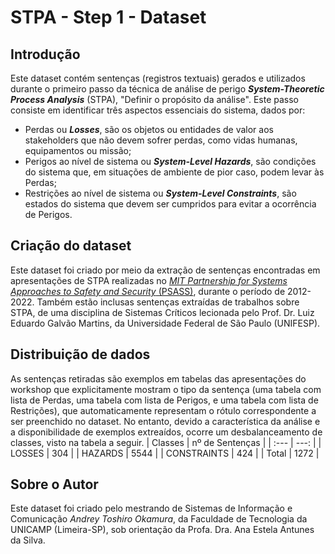# STPA - Step 1 - Dataset

## Introdução
Este dataset contém sentenças (registros textuais) gerados e utilizados durante o primeiro passo da técnica de análise de perigo ***System-Theoretic Process Analysis*** (STPA), "Definir o propósito da análise".
Este passo consiste em identificar três aspectos essenciais do sistema, dados por: 
- Perdas ou ***Losses***, são os objetos ou entidades de valor aos stakeholders que não devem sofrer perdas, como vidas humanas, equipamentos ou missão;
- Perigos ao nível de sistema ou ***System-Level Hazards***, são condições do sistema que, em situações de ambiente de pior caso, podem levar às Perdas;
- Restrições ao nível de sistema ou ***System-Level Constraints***, são estados do sistema que devem ser cumpridos para evitar a ocorrência de Perigos.

## Criação do dataset
Este dataset foi criado por meio da extração de sentenças encontradas em apresentações de STPA realizadas no [*MIT Partnership for Systems Approaches to Safety and Security* (PSASS)](https://psas.scripts.mit.edu/home/), durante o período de 2012-2022.
Também estão inclusas sentenças extraídas de trabalhos sobre STPA, de uma disciplina de Sistemas Críticos lecionada pelo Prof. Dr. Luiz Eduardo Galvão Martins, da Universidade Federal de São Paulo (UNIFESP).

## Distribuição de dados
As sentenças retiradas são exemplos em tabelas das apresentações do workshop que explicitamente mostram o tipo da sentença (uma tabela com lista de Perdas, uma tabela com lista de Perigos, e uma tabela com lista de Restrições), que automaticamente representam o rótulo correspondente a ser preenchido no dataset.
No entanto, devido a característica da análise e a disponibilidade de exemplos extreaídos, ocorre um desbalanceamento de classes, visto na tabela a seguir.
| Classes  | nº de Sentenças |
| :---     |        ---: |
| LOSSES  | 304  |
| HAZARDS  | 5544  |
| CONSTRAINTS  | 424  |
| Total  | 1272  |

## Sobre o Autor
Este dataset foi criado pelo mestrando de Sistemas de Informação e Comunicação *Andrey Toshiro Okamura*, da Faculdade de Tecnologia da UNICAMP (Limeira-SP), sob orientação da Profa. Dra. Ana Estela Antunes da Silva.
